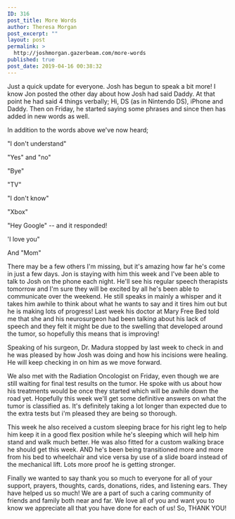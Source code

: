 ```yaml
---
ID: 316
post_title: More Words
author: Theresa Morgan
post_excerpt: ""
layout: post
permalink: >
  http://joshmorgan.gazerbeam.com/more-words
published: true
post_date: 2019-04-16 00:38:32
---
```

<!-- wp:tadv/classic-paragraph -->
<p>Just a quick update for everyone. Josh has begun to speak a bit more! I know Jon posted the other day about how Josh had said Daddy. At that point he had said 4 things verbally; Hi, DS (as in Nintendo DS), iPhone and Daddy. Then on Friday, he started saying some phrases and since then has added in new words as well.</p>
<p>In addition to the words above we've now heard;</p>
<p>"I don't understand"</p>
<p>"Yes" and "no"</p>
<p>"Bye"</p>
<p>"TV"</p>
<p>"I don't know"</p>
<p>"Xbox"</p>
<p>"Hey Google" -- and it responded!</p>
<p>'I love you"</p>
<p>And "Mom"</p>
<p>There may be a few others I'm missing, but it's amazing how far he's come in just a few days. Jon is staying with him this week and I've been able to talk to Josh on the phone each night. He'll see his regular speech therapists tomorrow and I'm sure they will be excited by all he's been able to communicate over the weekend. He still speaks in mainly a whisper and it takes him awhile to think about what he wants to say and it tires him out but he is making lots of progress! Last week his doctor at Mary Free Bed told me that she and his neurosurgeon had been talking about his lack of speech and they felt it might be due to the swelling that developed around the tumor, so hopefully this means that is improving!</p>
<p>Speaking of his surgeon, Dr. Madura stopped by last week to check in and he was pleased by how Josh was doing and how his incisions were healing. He will keep checking in on him as we move forward.</p>
<p>We also met with the Radiation Oncologist on Friday, even though we are still waiting for final test results on the tumor. He spoke with us about how his treatments would be once they started which will be awhile down the road yet. Hopefully this week we'll get some definitive answers on what the tumor is classified as. It's definitely taking a lot longer than expected due to the extra tests but i'm pleased they are being so thorough.</p>
<p>This week he also received a custom sleeping brace for his right leg to help him keep it in a good flex position while he's sleeping which will help him stand and walk much better. He was also fitted for a custom walking brace he should get this week. AND he's been being transitioned more and more from his bed to wheelchair and vice versa by use of a slide board instead of the mechanical lift. Lots more proof he is getting stronger.</p>
<p>Finally we wanted to say thank you so much to everyone for all of your support, prayers, thoughts, cards, donations, rides, and listening ears. They have helped us so much! We are a part of such a caring community of friends and family both near and far. We love all of you and want you to know we appreciate all that you have done for each of us! So, THANK YOU!</p>
<!-- /wp:tadv/classic-paragraph -->